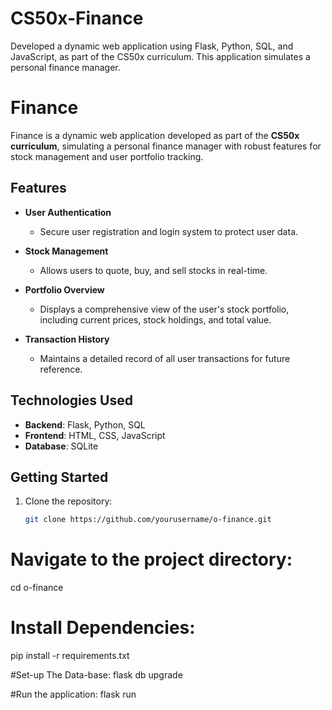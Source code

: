 # CS50x-Finance
Developed a dynamic web application using Flask, Python, SQL, and JavaScript, as part of the CS50x curriculum. This application simulates a personal finance manager.


# Finance

 Finance is a dynamic web application developed as part of the **CS50x curriculum**, simulating a personal finance manager with robust features for stock management and user portfolio tracking.

## Features

- **User Authentication**  
  - Secure user registration and login system to protect user data.

- **Stock Management**  
  - Allows users to quote, buy, and sell stocks in real-time.

- **Portfolio Overview**  
  - Displays a comprehensive view of the user's stock portfolio, including current prices, stock holdings, and total value.

- **Transaction History**  
  - Maintains a detailed record of all user transactions for future reference.

## Technologies Used

- **Backend**: Flask, Python, SQL
- **Frontend**: HTML, CSS, JavaScript
- **Database**: SQLite

## Getting Started

1. Clone the repository:
   ```bash
   git clone https://github.com/yourusername/o-finance.git
# Navigate to the project directory:
cd o-finance

# Install Dependencies:
pip install -r requirements.txt

#Set-up The Data-base:
flask db upgrade

#Run the application:
flask run
